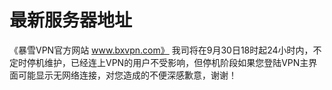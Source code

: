 # 最新服务器地址
《暴雪VPN官方网站 www.bxvpn.com》 我司将在9月30日18时起24小时内，不定时停机维护，已经连上VPN的用户不受影响，但停机阶段如果您登陆VPN主界面可能显示无网络连接，对您造成的不便深感歉意，谢谢！
